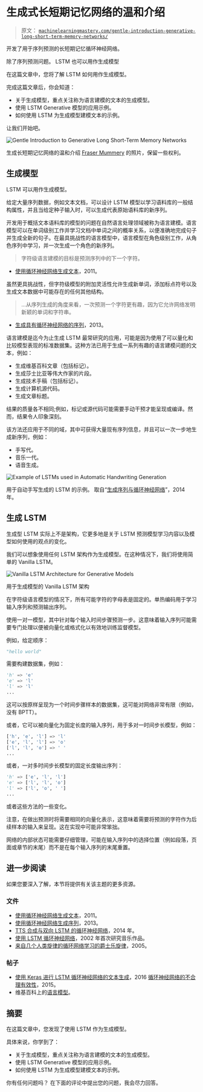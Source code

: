 # 生成式长短期记忆网络的温和介绍

> 原文： [`machinelearningmastery.com/gentle-introduction-generative-long-short-term-memory-networks/`](https://machinelearningmastery.com/gentle-introduction-generative-long-short-term-memory-networks/)

开发了用于序列预测的长短期记忆循环神经网络。

除了序列预测问题。 LSTM 也可以用作生成模型

在这篇文章中，您将了解 LSTM 如何用作生成模型。

完成这篇文章后，你会知道：

*   关于生成模型，重点关注称为语言建模的文本的生成模型。
*   使用 LSTM Generative 模型的应用示例。
*   如何使用 LSTM 为生成模型建模文本的示例。

让我们开始吧。

![Gentle Introduction to Generative Long Short-Term Memory Networks](img/eff29ad8c5927c9ab5e90889990fa872.jpg)

生成长短期记忆网络的温和介绍
[Fraser Mummery](https://www.flickr.com/photos/73014677@N05/10035345914/) 的照片，保留一些权利。

## 生成模型

LSTM 可以用作生成模型。

给定大量序列数据，例如文本文档，可以设计 LSTM 模型以学习语料库的一般结构属性，并且当给定种子输入时，可以生成代表原始语料库的新序列。

开发用于概括文本语料库的模型的问题在自然语言处理领域被称为语言建模。语言模型可以在单词级别工作并学习文档中单词之间的概率关系，以便准确地完成句子并生成全新的句子。在最具挑战性的语言模型中，语言模型在角色级别工作，从角色序列中学习，并一次生成一个角色的新序列。

> 字符级语言建模的目标是预测序列中的下一个字符。

- [使用循环神经网络生成文本](http://www.cs.utoronto.ca/~ilya/pubs/2011/LANG-RNN.pdf)，2011。

虽然更具挑战性，但字符级模型的附加灵活性允许生成新单词，添加标点符号以及生成文本数据中可能存在的任何其他结构。

> ...从序列生成的角度来看，一次预测一个字符更有趣，因为它允许网络发明新颖的单词和字符串。

- [生成具有循环神经网络的序列](https://arxiv.org/abs/1308.0850)，2013。

语言建模是迄今为止生成 LSTM 最常研究的应用，可能是因为使用了可以量化和比较模型表现的标准数据集。这种方法已用于生成一系列有趣的语言建模问题的文本，例如：

*   生成维基百科文章（包括标记）。
*   生成莎士比亚等伟大作家的片段。
*   生成技术手稿（包括标记）。
*   生成计算机源代码。
*   生成文章标题。

结果的质量各不相同;例如，标记或源代码可能需要手动干预才能呈现或编译。然而，结果令人印象深刻。

该方法还应用于不同的域，其中可获得大量现有序列信息，并且可以一次一步地生成新序列，例如：

*   手写代。
*   音乐一代。
*   语音生成。

![Example of LSTMs used in Automatic Handwriting Generation](img/0f679146e2ebc5a248e2a29fb2b222dc.jpg)

用于自动手写生成的 LSTM 的示例。
取自“[生成序列与循环神经网络](https://arxiv.org/abs/1308.0850)”，2014 年。

## 生成 LSTM

生成型 LSTM 实际上不是架构，它更多地是关于 LSTM 预测模型学习内容以及模型如何使用的观点的变化。

我们可以想象使用任何 LSTM 架构作为生成模型。在这种情况下，我们将使用简单的 Vanilla LSTM。

![Vanilla LSTM Architecture for Generative Models](img/74cd1a905ea5c1621df4e4230f610b2c.jpg)

用于生成模型的 Vanilla LSTM 架构

在字符级语言模型的情况下，所有可能字符的字母表是固定的。单热编码用于学习输入序列和预测输出序列。

使用一对一模型，其中针对每个输入时间步骤预测一步。这意味着输入序列可能需要专门处理以便被向量化或格式化以有效地训练监督模型。

例如，给定顺序：

```py
"hello world"
```

需要构建数据集，例如：

```py
'h' => 'e'
'e' => 'l'
'l' => 'l'
...
```

这可以按原样呈现为一个时间步骤样本的数据集，这可能对网络非常有限（例如，没有 BPTT）。

或者，它可以被向量化为固定长度的输入序列，用于多对一时间步长模型，例如：

```py
['h', 'e', 'l'] => 'l'
['e', 'l', 'l'] => 'o'
['l', 'l', 'o'] => ' '
...
```

或者，一对多时间步长模型的固定长度输出序列：

```py
'h' => ['e', 'l', 'l']
'e' => ['l', 'l', 'o']
'l' => ['l', 'o', ' ']
...
```

或者这些方法的一些变化。

注意，在做出预测时将需要相同的向量化表示，这意味着需要将预测的字符作为后续样本的输入来呈现。这在实现中可能非常笨拙。

网络的内部状态可能需要仔细管理，可能在输入序列中的选择位置（例如段落，页面或章节的末尾）而不是在每个输入序列的末尾重置。

## 进一步阅读

如果您要深入了解，本节将提供有关该主题的更多资源。

### 文件

*   [使用循环神经网络生成文本](http://www.cs.utoronto.ca/~ilya/pubs/2011/LANG-RNN.pdf)，2011。
*   [使用循环神经网络生成序列](https://arxiv.org/abs/1308.0850)，2013。
*   [TTS 合成与双向 LSTM 的循环神经网络](https://pdfs.semanticscholar.org/564f/ed868f652f361bb3e345f6f94073d8f6f261.pdf)，2014 年。
*   [使用 LSTM 循环神经网络](http://people.idsia.ch/~juergen/blues/IDSIA-07-02.pdf)，2002 年首次研究音乐作品。
*   [来自几个人类旋律的循环网络学习的爵士乐旋律](https://www.aaai.org/Papers/FLAIRS/2005/Flairs05-010.pdf)，2005。

### 帖子

*   [使用 Keras 进行 LSTM 循环神经网络的文本生成](http://machinelearningmastery.com/text-generation-lstm-recurrent-neural-networks-python-keras/)，2016
    [循环神经网络的不合理有效性](http://karpathy.github.io/2015/05/21/rnn-effectiveness/)，2015。
*   维基百科上的[语言模型](https://en.wikipedia.org/wiki/Language_model)。

## 摘要

在这篇文章中，您发现了使用 LSTM 作为生成模型。

具体来说，你学到了：

*   关于生成模型，重点关注称为语言建模的文本的生成模型。
*   使用 LSTM Generative 模型的应用示例。
*   如何使用 LSTM 为生成模型建模文本的示例。

你有任何问题吗？
在下面的评论中提出您的问题，我会尽力回答。